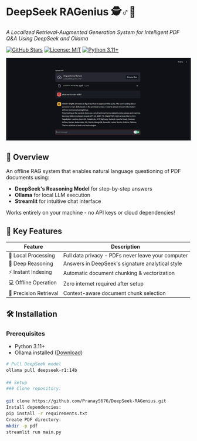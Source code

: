 # DeepSeek RAGenius 🕵️♂️🧠

*A Localized Retrieval-Augmented Generation System for Intelligent PDF Q&A Using DeepSeek and Ollama*

[![GitHub Stars](https://img.shields.io/github/stars/yourusername/deepseek-ragent?style=for-the-badge)](https://github.com/PranayS676/DeepSeek-RAGenius)
[![License: MIT](https://img.shields.io/badge/License-MIT-yellow.svg?style=for-the-badge)](https://opensource.org/licenses/MIT)
[![Python 3.11+](https://img.shields.io/badge/Python-3.11%2B-blue?style=for-the-badge&logo=python)](https://www.python.org/)

![Demo Screenshot](https://github.com/PranayS676/DeepSeek-RAGenius/blob/main/Screenshot%202025-01-27%20164816.png) 

## 🌟 Overview
An offline RAG system that enables natural language questioning of PDF documents using:
- **DeepSeek's Reasoning Model** for step-by-step answers
- **Ollama** for local LLM execution
- **Streamlit** for intuitive chat interface

Works entirely on your machine - no API keys or cloud dependencies!

## 🚀 Key Features
| Feature | Description |
|---------|-------------|
| 📁 Local Processing | Full data privacy - PDFs never leave your computer |
| 🧠 Deep Reasoning | Answers in DeepSeek's signature analytical style |
| ⚡ Instant Indexing | Automatic document chunking & vectorization |
| 💻 Offline Operation | Zero internet required after setup |
| 🎯 Precision Retrieval | Context-aware document chunk selection |

## 🛠️ Installation

### Prerequisites
- Python 3.11+
- Ollama installed ([Download](https://ollama.ai/))

```bash
# Pull DeepSeek model
ollama pull deepseek-r1:14b

## Setup
### Clone repository:

git clone https://github.com/PranayS676/DeepSeek-RAGenius.git
Install dependencies:
pip install -r requirements.txt
Create PDF directory:
mkdir -p pdf
streamlit run main.py
